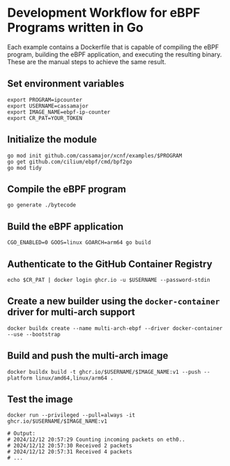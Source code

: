 
# Development Workflow for eBPF Programs written in Go

Each example contains a Dockerfile that is capable of compiling the eBPF program, building the eBPF application, and executing the resulting binary. These are the manual steps to achieve the same result.

## Set environment variables
```shell
export PROGRAM=ipcounter
export USERNAME=cassamajor
export IMAGE_NAME=ebpf-ip-counter
export CR_PAT=YOUR_TOKEN
```

## Initialize the module
```shell
go mod init github.com/cassamajor/xcnf/examples/$PROGRAM
go get github.com/cilium/ebpf/cmd/bpf2go
go mod tidy
```

## Compile the eBPF program
```shell
go generate ./bytecode
```

## Build the eBPF application
```shell
CGO_ENABLED=0 GOOS=linux GOARCH=arm64 go build
```

## Authenticate to the GitHub Container Registry
```shell
echo $CR_PAT | docker login ghcr.io -u $USERNAME --password-stdin
```

## Create a new builder using the `docker-container` driver for multi-arch support
```shell
docker buildx create --name multi-arch-ebpf --driver docker-container --use --bootstrap
```

## Build and push the multi-arch image
```shell
docker buildx build -t ghcr.io/$USERNAME/$IMAGE_NAME:v1 --push --platform linux/amd64,linux/arm64 .
```

## Test the image
```shell
docker run --privileged --pull=always -it ghcr.io/$USERNAME/$IMAGE_NAME:v1

# Output:
# 2024/12/12 20:57:29 Counting incoming packets on eth0..
# 2024/12/12 20:57:30 Received 2 packets
# 2024/12/12 20:57:31 Received 4 packets
# ...
```
